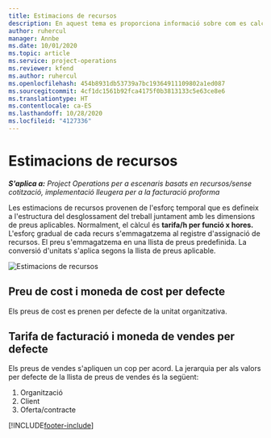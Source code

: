 ```yaml
---
title: Estimacions de recursos
description: En aquest tema es proporciona informació sobre com es calculen les estimacions de recursos al Project Operations.
author: ruhercul
manager: Annbe
ms.date: 10/01/2020
ms.topic: article
ms.service: project-operations
ms.reviewer: kfend
ms.author: ruhercul
ms.openlocfilehash: 454b8931db53739a7bc19364911109802a1ed087
ms.sourcegitcommit: 4cf1dc1561b92fca4175f0b3813133c5e63ce8e6
ms.translationtype: HT
ms.contentlocale: ca-ES
ms.lasthandoff: 10/28/2020
ms.locfileid: "4127336"
---
```

# <a name="resource-estimates"></a>Estimacions de recursos

_**S'aplica a:** Project Operations per a escenaris basats en recursos/sense cotització, implementació lleugera per a la facturació proforma_

Les estimacions de recursos provenen de l'esforç temporal que es defineix a l'estructura del desglossament del treball juntament amb les dimensions de preus aplicables. Normalment, el càlcul és **tarifa/h per funció x hores.** L'esforç gradual de cada recurs s'emmagatzema al registre d'assignació de recursos. El preu s'emmagatzema en una llista de preus predefinida. La conversió d'unitats s'aplica segons la llista de preus aplicable.

![Estimacions de recursos](./media/navigation12.png)

## <a name="default-cost-price-and-cost-currency"></a>Preu de cost i moneda de cost per defecte

Els preus de cost es prenen per defecte de la unitat organitzativa.

## <a name="default-bill-rate-and-sales-currency"></a>Tarifa de facturació i moneda de vendes per defecte

Els preus de vendes s'apliquen un cop per acord. La jerarquia per als valors per defecte de la llista de preus de vendes és la següent:

1. Organització
2. Client
3. Oferta/contracte


[!INCLUDE[footer-include](../includes/footer-banner.md)]